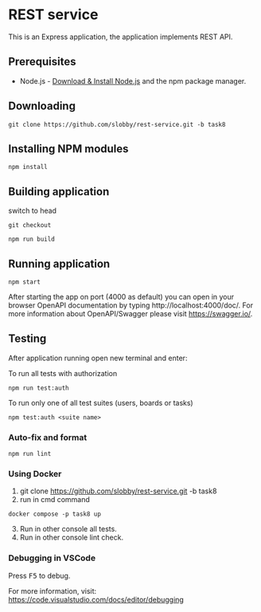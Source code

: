 # REST service

This is an Express application, the application implements REST API.

## Prerequisites

- Node.js - [Download & Install Node.js](https://nodejs.org/en/download/) and the npm package manager.

## Downloading

```
git clone https://github.com/slobby/rest-service.git -b task8
```

## Installing NPM modules

```
npm install
```

## Building application

switch to head

```
git checkout
```

```
npm run build
```

## Running application

```
npm start
```

After starting the app on port (4000 as default) you can open
in your browser OpenAPI documentation by typing http://localhost:4000/doc/.
For more information about OpenAPI/Swagger please visit https://swagger.io/.

## Testing

After application running open new terminal and enter:

To run all tests with authorization

```
npm run test:auth
```

To run only one of all test suites (users, boards or tasks)

```
npm test:auth <suite name>
```

### Auto-fix and format

```
npm run lint
```

### Using Docker

1. git clone https://github.com/slobby/rest-service.git -b task8
2. run in cmd command

```
docker compose -p task8 up
```

3. Run in other console all tests.
4. Run in other console lint check.

### Debugging in VSCode

Press <kbd>F5</kbd> to debug.

For more information, visit: https://code.visualstudio.com/docs/editor/debugging
